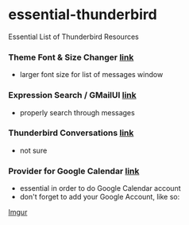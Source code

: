 # essential-thunderbird
Essential List of Thunderbird Resources

### Theme Font & Size Changer [link](https://addons.mozilla.org/en-us/thunderbird/addon/theme-font-size-changer/)
- larger font size for list of messages window

### Expression Search / GMailUI  [link](https://addons.mozilla.org/en-us/thunderbird/addon/gmailui/?src=search)
- properly search through messages

### Thunderbird Conversations [link](https://addons.mozilla.org/en-US/thunderbird/addon/gmail-conversation-view/?src=cb-dl-users)
- not sure

### Provider for Google Calendar [link](https://addons.mozilla.org/en-US/thunderbird/addon/provider-for-google-calendar/)
- essential in order to do Google Calendar account 
- don't forget to add your Google Account, like so:

[Imgur](http://i.imgur.com/4V7kBom.png)
